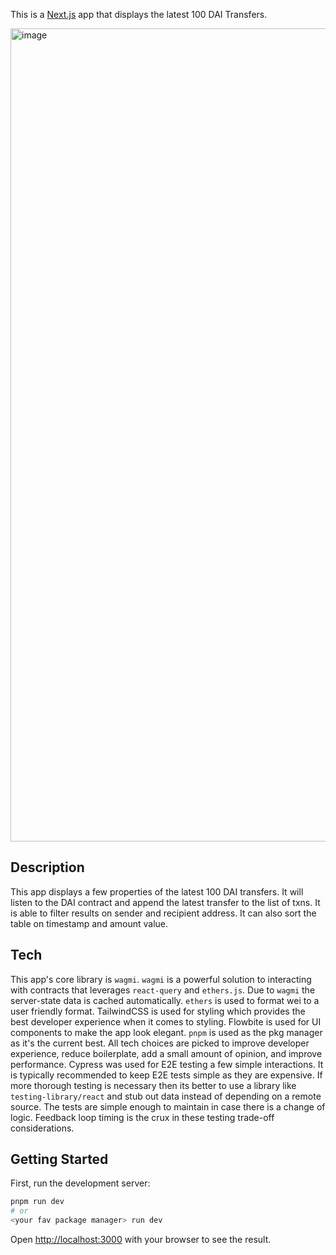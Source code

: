 This is a [Next.js](https://nextjs.org/) app that displays the latest 100 DAI Transfers.

<img width="1301" alt="image" src="https://user-images.githubusercontent.com/5507707/194732092-7a4b3c9f-a2b1-4a45-8c14-9e54c60c935e.png">


## Description

This app displays a few properties of the latest 100 DAI transfers. It will listen to the DAI contract and append the latest transfer to the list of txns. It is able to filter results on sender and recipient address. It can also sort the table on timestamp and amount value.

## Tech

This app's core library is `wagmi`. `wagmi` is a powerful solution to interacting with contracts that leverages `react-query` and `ethers.js`. Due to `wagmi` the server-state data is cached automatically. `ethers` is used to format wei to a user friendly format. TailwindCSS is used for styling which provides the best developer experience when it comes to styling. Flowbite is used for UI components to make the app look elegant. `pnpm` is used as the pkg manager as it's the current best. All tech choices are picked to improve developer experience, reduce boilerplate, add a small amount of opinion, and improve performance. Cypress was used for E2E testing a few simple interactions. It is typically recommended to keep E2E tests simple as they are expensive. If more thorough testing is necessary then its better to use a library like `testing-library/react` and stub out data instead of depending on a remote source. The tests are simple enough to maintain in case there is a change of logic. Feedback loop timing is the crux in these testing trade-off considerations.

## Getting Started

First, run the development server:

```bash
pnpm run dev
# or
<your fav package manager> run dev
```

Open [http://localhost:3000](http://localhost:3000) with your browser to see the result.
